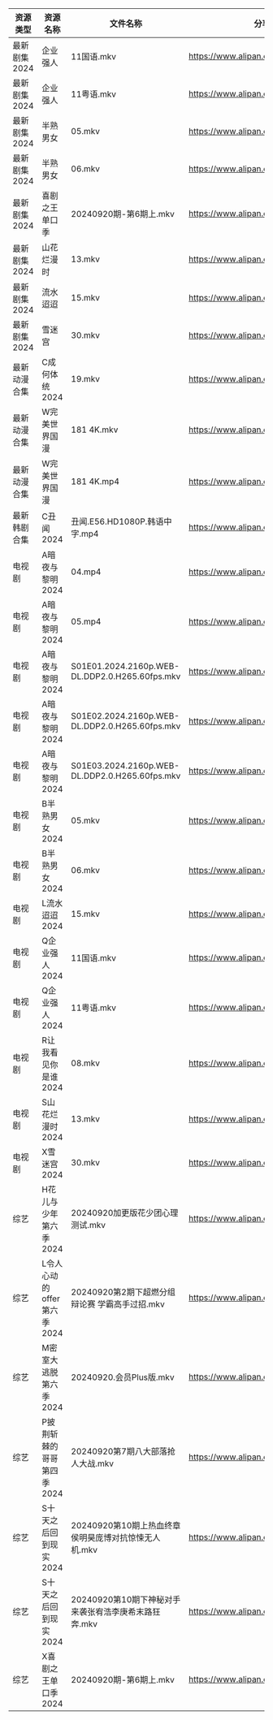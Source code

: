 | 资源类型     | 资源名称               | 文件名称                                           | 分享链接                                 | 更新时间                |
| -------- | ------------------ | ---------------------------------------------- | ------------------------------------ | ------------------- |
| 最新剧集2024 | 企业强人               | 11国语.mkv                                       | https://www.alipan.com/s/s86MN5SKLce | 2024-09-20 14:12:28 |
| 最新剧集2024 | 企业强人               | 11粤语.mkv                                       | https://www.alipan.com/s/s86MN5SKLce | 2024-09-20 14:12:28 |
| 最新剧集2024 | 半熟男女               | 05.mkv                                         | https://www.alipan.com/s/xyNNK54EkcG | 2024-09-20 14:12:34 |
| 最新剧集2024 | 半熟男女               | 06.mkv                                         | https://www.alipan.com/s/xyNNK54EkcG | 2024-09-20 14:12:34 |
| 最新剧集2024 | 喜剧之王单口季            | 20240920期-第6期上.mkv                             | https://www.alipan.com/s/wzA5RSW4PaC | 2024-09-20 14:12:50 |
| 最新剧集2024 | 山花烂漫时              | 13.mkv                                         | https://www.alipan.com/s/p1pmtJMhDSB | 2024-09-20 00:12:57 |
| 最新剧集2024 | 流水迢迢               | 15.mkv                                         | https://www.alipan.com/s/GbG19oLVCtz | 2024-09-20 19:11:03 |
| 最新剧集2024 | 雪迷宫                | 30.mkv                                         | https://www.alipan.com/s/WJgt8Bh8GwB | 2024-09-20 19:11:08 |
| 最新动漫合集   | C成何体统2024          | 19.mkv                                         | https://www.alipan.com/s/PwaAbN16cec | 2024-09-20 12:10:39 |
| 最新动漫合集   | W完美世界国漫            | 181 4K.mkv                                     | https://www.alipan.com/s/hfMxL2dqhGu | 2024-09-20 00:12:18 |
| 最新动漫合集   | W完美世界国漫            | 181 4K.mp4                                     | https://www.alipan.com/s/hfMxL2dqhGu | 2024-09-20 00:12:18 |
| 最新韩剧合集   | C丑闻2024            | 丑闻.E56.HD1080P.韩语中字.mp4                        | https://www.alipan.com/s/J114XwZcFVg | 2024-09-20 14:11:43 |
| 电视剧      | A暗夜与黎明2024         | 04.mp4                                         | https://www.alipan.com/s/nmftAveTn6d | 2024-09-20 09:12:08 |
| 电视剧      | A暗夜与黎明2024         | 05.mp4                                         | https://www.alipan.com/s/nmftAveTn6d | 2024-09-20 09:12:07 |
| 电视剧      | A暗夜与黎明2024         | S01E01.2024.2160p.WEB-DL.DDP2.0.H265.60fps.mkv | https://www.alipan.com/s/nmftAveTn6d | 2024-09-20 09:12:07 |
| 电视剧      | A暗夜与黎明2024         | S01E02.2024.2160p.WEB-DL.DDP2.0.H265.60fps.mkv | https://www.alipan.com/s/nmftAveTn6d | 2024-09-20 09:12:07 |
| 电视剧      | A暗夜与黎明2024         | S01E03.2024.2160p.WEB-DL.DDP2.0.H265.60fps.mkv | https://www.alipan.com/s/nmftAveTn6d | 2024-09-20 09:12:06 |
| 电视剧      | B半熟男女2024          | 05.mkv                                         | https://www.alipan.com/s/8MeBucp622T | 2024-09-20 14:05:23 |
| 电视剧      | B半熟男女2024          | 06.mkv                                         | https://www.alipan.com/s/8MeBucp622T | 2024-09-20 14:05:22 |
| 电视剧      | L流水迢迢2024          | 15.mkv                                         | https://www.alipan.com/s/LuYcq2TQha5 | 2024-09-20 19:06:28 |
| 电视剧      | Q企业强人2024          | 11国语.mkv                                       | https://www.alipan.com/s/ANQrk2VbMA4 | 2024-09-20 14:07:27 |
| 电视剧      | Q企业强人2024          | 11粤语.mkv                                       | https://www.alipan.com/s/ANQrk2VbMA4 | 2024-09-20 14:07:26 |
| 电视剧      | R让我看见你是谁2024       | 08.mkv                                         | https://www.alipan.com/s/WUFr3pNB3Wd | 2024-09-20 19:06:54 |
| 电视剧      | S山花烂漫时2024         | 13.mkv                                         | https://www.alipan.com/s/jmHaJBN2VLu | 2024-09-20 00:07:07 |
| 电视剧      | X雪迷宫2024           | 30.mkv                                         | https://www.alipan.com/s/aNWhabiRP3d | 2024-09-20 19:07:42 |
| 综艺       | H花儿与少年第六季2024      | 20240920加更版花少团心理测试.mkv                         | https://www.alipan.com/s/etrBePtYsJ7 | 2024-09-20 14:09:54 |
| 综艺       | L令人心动的offer第六季2024 | 20240920第2期下超燃分组辩论赛 学霸高手过招.mkv                 | https://www.alipan.com/s/wF4mBRf7vAS | 2024-09-20 14:10:09 |
| 综艺       | M密室大逃脱第六季2024      | 20240920.会员Plus版.mkv                           | https://www.alipan.com/s/3F599jmMJTn | 2024-09-20 14:10:18 |
| 综艺       | P披荆斩棘的哥哥第四季2024    | 20240920第7期八大部落抢人大战.mkv                        | https://www.alipan.com/s/94NT9iGe94e | 2024-09-20 14:10:37 |
| 综艺       | S十天之后回到现实2024      | 20240920第10期上热血终章侯明昊庞博对抗惊悚无人机.mkv              | https://www.alipan.com/s/8UZE34cCGTv | 2024-09-20 14:10:50 |
| 综艺       | S十天之后回到现实2024      | 20240920第10期下神秘对手来袭张宥浩李庚希末路狂奔.mkv              | https://www.alipan.com/s/8UZE34cCGTv | 2024-09-20 14:10:50 |
| 综艺       | X喜剧之王单口季2024       | 20240920期-第6期上.mkv                             | https://www.alipan.com/s/6bB6eDj37Y6 | 2024-09-20 14:11:21 |
